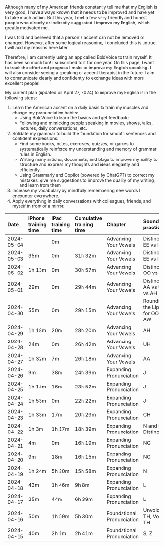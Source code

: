 Although many of my American friends constantly tell me that my English is very good, I have always known that it needs to be improved and have yet to take much action. But this year, I met a few very friendly and honest people who directly or indirectly suggested I improve my English, which greatly motivated me. 

I was told and believed that a person's accent can not be removed or changed. However, after some logical reasoning, I concluded this is untrue. I will add my reasons here later. 

Therefore, I am currently using an app called BoldVoice to train myself. It has been so much fun! I subscribed to it for one year. On this page, I want to track the effort and progress I make to improve my English speaking. I will also consider seeing a speaking or accent therapist in the future. I aim to communicate clearly and confidently to exchange ideas with more excellent people!

My current plan (updated on April 27, 2024) to improve my English is in the following steps:

1. Learn the American accent on a daily basis to train my muscles and change my pronunciation habits:
   - Using BoldVoice to learn the basics and get feedback;
   - Following and mimicking people speaking in movies, shows, talks, lectures, daily conversations, etc. 
2. Solidate my grammar to build the foundation for smooth sentences and confident expressions:
   - Find some books, notes, exercises, quizzes, or games to systematically reinforce my understanding and memory of grammar rules in English.
   - Writing many articles, documents, and blogs to improve my ability to structure and express my thoughts and ideas elegantly and efficiently. 
   - Using Grammarly and Copilot (powered by ChatGPT) to correct my mistakes, give me suggestions to improve the quality of my writing, and learn from them.
3. Increase my vocabulary by mindfully remembering new words I encounter everywhere.  
3. Apply everything in daily conversations with colleagues, friends, and myself in front of a mirror.


| Date        | iPhone training time | iPad training time | Cumulative training time | Chapter | Sound practiced | Example words | 
| :-----      | :-----     | :-----    | :-----     | :----         | :-----    | :--- |
| 2024-05-04  |            | 0m        |            |  Advancing Your Vowels        | Distinction: EE vs IH       |               |
| 2024-05-03  | 35m        | 0m        |  31h 32m   |  Advancing Your Vowels        | Distinction: EE vs IH  |   heat, hit            |
| 2024-05-02  | 1h 13m     | 0m        |  30h 57m   |  Advancing Your Vowels        | Distinction: OO vs U         |     mute, look         |
| 2024-05-01  | 29m        | 0m        |  29h 44m   |  Advancing Your Vowels        | Distinction: AA vs UH vs AH     |   hat, hut, hot     |
| 2024-04-30  | 55m        | 0m        |  29h 15m   |  Advancing Your Vowels        | Rounding the Lips for OO and AW| tune, strawberry  |
| 2024-04-29  | 1h 18m     | 20m       |  28h 20m   |  Advancing Your Vowels        | AH       | stop, watch  |
| 2024-04-28  | 24m        | 0m        |  26h 42m   |  Advancing Your Vowels        | UH       | cut          |
| 2024-04-27  | 1h 32m     | 7m        |  26h 18m   |  Advancing Your Vowels        | AA       | class, cat   |
| 2024-04-26  | 9m         | 38m       |  24h 39m   |  Expanding Pronunciation      |  J       | judge        |
| 2024-04-25  | 1h 14m     | 16m       |  23h 52m   |  Expanding Pronunciation      |  J       | journalist   |
| 2024-04-24  | 1h 53m     | 0m        |  22h 22m   |  Expanding Pronunciation      |  J       | conjugation  |
| 2024-04-23  | 1h 33m     | 17m       |  20h 29m   |  Expanding Pronunciation      |  CH      | approachable |
| 2024-04-22  | 1h 3m      | 1h 17m    |  18h 39m   |  Expanding Pronunciation      |  N and L Distinction | doll, mental |
| 2024-04-21  | 4m         | 0m        |  16h 19m   |  Expanding Pronunciation      |    NG    | Jumping-off point |
| 2024-04-20  | 9m         | 18m       |  16h 15m   |  Expanding Pronunciation      |    NG    | blessing |
| 2024-04-19  | 1h 24m     | 5h 20m    |  15h 58m   |  Expanding Pronunciation      |    N     | original |
| 2024-04-18  | 43m        | 1h 46m    |  9h 8m     |  Expanding Pronunciation      |    L       | angel |
| 2024-04-17  | 25m        | 44m       |  6h 39m    |  Expanding Pronunciation      |    L     | well  |
| 2024-04-16  | 50m        | 1h 59m    |  5h 30m    |  Foundational Pronunciation    |   Unvoiced TH, Voiced TH  | healthy, southern |
| 2024-04-15  | 40m        | 2h 1m     |  2h 41m    |  Foundational Pronunciation  |  S, Z   | assess, position|



